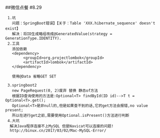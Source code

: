 ##微信点餐
   #8.29
   
     1.坑
       问题：SpringBoot错误】【关于：Table 'XXX.hibernate_sequence' doesn't exist】
       解决：将ID生成略组改成@GeneratedValue(strategy = GenerationType.IDENTITY).
     2.工具
       添加依赖
       <dependency>
            <groupId>org.projectlombok</groupId>
            <artifactId>lombok</artifactId>
       </dependency>
       
       使用@Data 省略GET SET 
       
     3.springboot2
       new PageRequest(0, 2)废弃 替换 静态of方法
       根据ID查询使用的方法是:Optional<T> findById(ID id)-->T t = Optional<T>.get();
       Optional<T>是非null的,但是如果查不到的话,它的get方法会报错,no value present;
       所以在进行get之前,需要使用Optional.isPresent()方法进行判断  
     4.大坑
      解决Java程序连接不上MySQL 但是Navicat可以连接的问题!
      http://binux.cn/2017/03/02/Mac-MySQL-Error/   